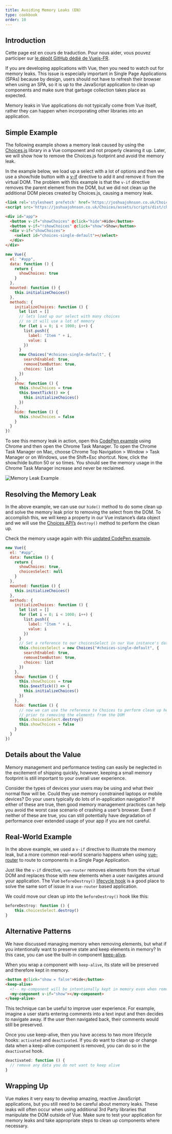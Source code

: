 ```yaml
---
title: Avoiding Memory Leaks (EN)
type: cookbook
order: 10
---
```

## Introduction

<p>Cette page est en cours de traduction. Pour nous aider, vous pouvez participer sur <a href="https://github.com/vuejs-fr/vuejs.org" target="_blank">le dépôt GitHub dédié de Vuejs-FR</a>.</p><p>If you are developing applications with Vue, then you need to watch out for memory leaks. This issue is especially important in Single Page Applications (SPAs) because by design, users should not have to refresh their browser when using an SPA, so it is up to the JavaScript application to clean up components and make sure that garbage collection takes place as expected.</p>

Memory leaks in Vue applications do not typically come from Vue itself, rather they can happen when incorporating other libraries into an application.

## Simple Example

The following example shows a memory leak caused by using the [Choices.js](https://github.com/jshjohnson/Choices) library in a Vue component and not properly cleaning it up. Later, we will show how to remove the Choices.js footprint and avoid the memory leak.

In the example below, we load up a select with a lot of options and then we use a show/hide button with a [v-if](/v2/guide/conditional.html) directive to add it and remove it from the virtual DOM. The problem with this example is that the `v-if` directive removes the parent element from the DOM, but we did not clean up the additional DOM pieces created by Choices.js, causing a memory leak. 

```html
<link rel='stylesheet prefetch' href='https://joshuajohnson.co.uk/Choices/assets/styles/css/choices.min.css?version=3.0.3'>
<script src='https://joshuajohnson.co.uk/Choices/assets/scripts/dist/choices.min.js?version=3.0.3'></script>

<div id="app">
  <button v-if="showChoices" @click="hide">Hide</button>
  <button v-if="!showChoices" @click="show">Show</button>
  <div v-if="showChoices">
    <select id="choices-single-default"></select>
  </div>
</div>
```
```js
new Vue({
  el: "#app",
  data: function () {
    return {
      showChoices: true
    }
  },
  mounted: function () {
    this.initializeChoices()
  },
  methods: {
    initializeChoices: function () {
      let list = []
      // lets load up our select with many choices
      // so it will use a lot of memory
      for (let i = 0; i < 1000; i++) {
        list.push({
          label: "Item " + i,
          value: i
        })
      }
      new Choices("#choices-single-default", {
        searchEnabled: true,
        removeItemButton: true,
        choices: list
      })
    },
    show: function () {
      this.showChoices = true
      this.$nextTick(() => {
        this.initializeChoices()
      })
    },
    hide: function () {
      this.showChoices = false
    }
  }
})
```
To see this memory leak in action, open this [CodePen example](https://codepen.io/freeman-g/pen/qobpxo) using Chrome and then open the Chrome Task Manager. To open the Chrome Task Manager on Mac, choose Chrome Top Navigation > Window > Task Manager or on Windows, use the Shift+Esc shortcut. Now, click the show/hide button 50 or so times. You should see the memory usage in the Chrome Task Manager increase and never be reclaimed.

![Memory Leak Example](/images/memory-leak-example.png)

## Resolving the Memory Leak

In the above example, we can use our `hide()` method to do some clean up and solve the memory leak prior to removing the select from the DOM. To accomplish this, we will keep a property in our Vue instance’s data object and we will use the [Choices API’s](https://github.com/jshjohnson/Choices) `destroy()` method to perform the clean up.

Check the memory usage again with this [updated CodePen example](https://codepen.io/freeman-g/pen/mxWMor).

```js
new Vue({
  el: "#app",
  data: function () {
    return {
      showChoices: true,
      choicesSelect: null
    }
  },
  mounted: function () {
    this.initializeChoices()
  },
  methods: {
    initializeChoices: function () {
      let list = []
      for (let i = 0; i < 1000; i++) {
        list.push({
          label: "Item " + i,
          value: i
        })
      }
      // Set a reference to our choicesSelect in our Vue instance's data object
      this.choicesSelect = new Choices("#choices-single-default", {
        searchEnabled: true,
        removeItemButton: true,
        choices: list
      })
    },
    show: function () {
      this.showChoices = true
      this.$nextTick(() => {
        this.initializeChoices()
      })
    },
    hide: function () {
      // now we can use the reference to Choices to perform clean up here 
      // prior to removing the elements from the DOM
      this.choicesSelect.destroy()
      this.showChoices = false
    }
  }
})
```

## Details about the Value

Memory management and performance testing can easily be neglected in the excitement of shipping quickly, however, keeping a small memory footprint is still important to your overall user experience.

Consider the types of devices your users may be using and what their normal flow will be. Could they use memory constrained laptops or mobile devices? Do your users typically do lots of in-application navigation? If either of these are true, then good memory management practices can help you avoid the worst case scenario of crashing a user’s browser. Even if neither of these are true, you can still potentially have degradation of performance over extended usage of your app if you are not careful.

## Real-World Example

In the above example, we used a `v-if` directive to illustrate the memory leak, but a more common real-world scenario happens when using [vue-router](https://router.vuejs.org/en/) to route to components in a Single Page Application.

Just like the `v-if` directive, `vue-router` removes elements from the virtual DOM and replaces those with new elements when a user navigates around your application. The Vue `beforeDestroy()` [lifecycle hook](/v2/guide/instance.html#Lifecycle-Diagram) is a good place to solve the same sort of issue in a `vue-router` based application.

We could move our clean up into the `beforeDestroy()` hook like this:

```js
beforeDestroy: function () {
    this.choicesSelect.destroy()
}
```

## Alternative Patterns

We have discussed managing memory when removing elements, but what if you intentionally want to preserve state and keep elements in memory? In this case, you can use the built-in component [keep-alive](/v2/api/#keep-alive).

When you wrap a component with `keep-alive`, its state will be preserved and therefore kept in memory.

```html
<button @click="show = false">Hide</button>
<keep-alive>
  <!-- my-component will be intentionally kept in memory even when removed -->
  <my-component v-if="show"></my-component>
</keep-alive>
```
This technique can be useful to improve user experience. For example, imagine a user starts entering comments into a text input and then decides to navigate away. If the user then navigated back, their comments would still be preserved.

Once you use keep-alive, then you have access to two more lifecycle hooks: `activated` and `deactivated`. If you do want to clean up or change data when a keep-alive component is removed, you can do so in the `deactivated` hook.

```js
deactivated: function () {
  // remove any data you do not want to keep alive
}
```

## Wrapping Up

Vue makes it very easy to develop amazing, reactive JavaScript applications, but you still need to be careful about memory leaks. These leaks will often occur when using additional 3rd Party libraries that manipulate the DOM outside of Vue. Make sure to test your application for memory leaks and take appropriate steps to clean up components where necessary.